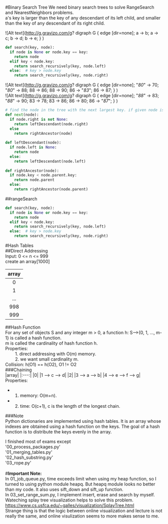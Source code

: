 #Binary Search Tree
We need binary search trees to solve RangeSearch and NearestNeighbors problems.<br>
a's key is larger than the key of any descendant of its left child, and smaller than the key of any descendant of its right child.<br>

![Alt text](http://g.gravizo.com/g?
  digraph G {
    edge [dir=none];
    a -> b;
    a -> c;
    b -> d;
    b -> e;
  }
)<br>

```python
def search(key, node):
  if node is None or node.key == key:
    return node
  elif key < node.key:
    return search_recursively(key, node.left)
  else:  # key > node.key
    return search_recursively(key, node.right)
```
![Alt text](http://g.gravizo.com/g?
  digraph G {
    edge [dir=none];
    "*80*" -> 70;
    "*80*" -> 88;
    88 -> 86;
    88 -> 90;
    86 -> "*83*";
    86 -> 87;
  }
)<br>
![Alt text](http://g.gravizo.com/g?
  digraph G {
    edge [dir=none];
    "*88*" -> 83;
    "*88*" -> 90;
    83 -> 78;
    83 -> 86;
    86 -> 80;
    86 -> "*87*";
  }
)<br>
```python
# find the node in the tree with the next largest key. if given node is largest number of the tree, it fails.
def next(node): 
  if node.right is not None:
    return leftDescendant(node.right)
  else
    return rightAncestor(node)
    
def leftDescendant(node):
  if node.left is None:
    return node
  else:
    return leftDescendant(node.left)
    
def rightAncestor(node):
  if node.key < node.parent.key:
    return node.parent
  else:
    return rightAncestor(node.parent)
```
##rangeSearch
```python
def search(key, node):
  if node is None or node.key == key:
    return node
  elif key < node.key:
    return search_recursively(key, node.left)
  else:  # key > node.key
    return search_recursively(key, node.right)
```


#Hash Tables<br>
##Direct Addressing<br>
Input: 0 <= n <= 999<br>
create an array[1000]<br>

|array|
|:---:|
|0|
|1|
|...|
|998|
|999|
##Hash Function<br>
For any set of objects S and any integer m > 0, a function h: S-->{0, 1, ..., m-1} is called a hash function.<br>
m is called the cardinality of hash function h.<br>
Properties:<br>
&nbsp;&nbsp;&nbsp;&nbsp;&nbsp;&nbsp;&nbsp;&nbsp;1. direct addressing with O(m) memory.<br>
&nbsp;&nbsp;&nbsp;&nbsp;&nbsp;&nbsp;&nbsp;&nbsp;2. we want small cardinality m.<br>
Collision: h(O1) == h(O2), O1 != O2<br>
###Chaining<br>
|array|
|:---:|
|0|
|1 --> c --> d|
|2|
|3 --> a --> b|
|4 --> e --> f --> g|
Properties:<br>
  * 1. memory: O(m+n).<br>
  * 2. time: O(c+1), c is the length of the longest chain.<br>

###Note<br>
Python dictionaries are implemented using hash tables. It is an array whose indexes are obtained using a hash function on the keys. The goal of a hash function is to distribute the keys evenly in the array. 



I finished most of exams except<br>
'00_process_packages.py'<br>
'01_merging_tables.py'<br>
'02_hash_substring.py'<br>
'03_rope.py'<br>
<br>
#**Important Note:**<br>
In 01_job_queue.py, time exceeds limit when using my heap function, so I turned to using python module heapq. But heapq module looks no better than my code. It also uses sift_down and sift_up function.<br> 
In 03_set_range_sum.py, I implement insert, erase and search by myself. Wateching splay tree visualization helps to solve this problem.<br>
https://www.cs.usfca.edu/~galles/visualization/SplayTree.html<br>
Strange thing is that the logic between online visualization and lecture is not really the same, and online visulization seems to more makes sense to me.
